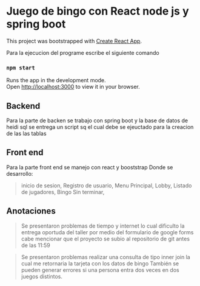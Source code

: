 # Juego de bingo con React node js y spring boot

This project was bootstrapped with [Create React App](https://github.com/facebook/create-react-app).



Para la ejecucion del programe escribe el siguiente comando

### `npm start`

Runs the app in the development mode.\
Open [http://localhost:3000](http://localhost:3000) to view it in your browser.

## Backend 
Para la parte de backen se trabajo con spring boot y la base de datos de heidi sql 
se entrega un script sq el cual debe se ejeuctado para la creacion de las las tablas 

## Front end 
Para la parte front end se manejo con react y booststrap 
Donde se desarrollo:
>inicio de sesion,
>Registro de usuario,
>Menu Principal,
>Lobby,
>Listado de jugadores,
>Bingo Sin terminar,


## Anotaciones

>Se presentaron problemas de tiempo y internet lo cual dificulto la entrega oportuda del taller por medio del formulario de google forms 
>cabe mencionar que el proyecto se subio al repositorio de git antes de las 11:59

>Se presentaron problemas realizar una consulta de tipo inner join la cual me retornaria la tarjeta con los datos de bingo
>También se pueden generar errores si una persona entra dos veces en dos juegos distintos.
